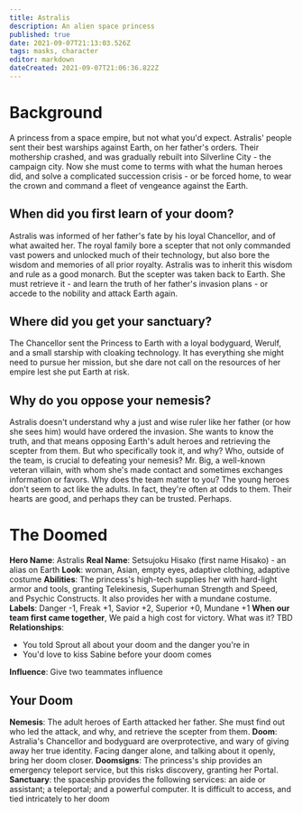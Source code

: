 ```yaml
---
title: Astralis
description: An alien space princess
published: true
date: 2021-09-07T21:13:03.526Z
tags: masks, character
editor: markdown
dateCreated: 2021-09-07T21:06:36.822Z
---
```


# Background
A princess from a space empire, but not what you'd expect. Astralis' people sent their best warships against Earth, on her father's orders. Their mothership crashed, and was gradually rebuilt into Silverline City - the campaign city. Now she must come to terms with what the human heroes did, and solve a complicated succession crisis - or be forced home, to wear the crown and command a fleet of vengeance against the Earth.
## When did you first learn of your doom?
Astralis was informed of her father's fate by his loyal Chancellor, and of what awaited her. The royal family bore a scepter that not only commanded vast powers and unlocked much of their technology, but also bore the wisdom and memories of all prior royalty. Astralis was to inherit this wisdom and rule as a good monarch. But the scepter was taken back to Earth. She must retrieve it - and learn the truth of her father's invasion plans - or accede to the nobility and attack Earth again.
## Where did you get your sanctuary?
The Chancellor sent the Princess to Earth with a loyal bodyguard, Werulf, and a small starship with cloaking technology. It has everything she might need to pursue her mission, but she dare not call on the resources of her empire lest she put Earth at risk.
## Why do you oppose your nemesis?
Astralis doesn't understand why a just and wise ruler like her father (or how she sees him) would have ordered the invasion. She wants to know the truth, and that means opposing Earth's adult heroes and retrieving the scepter from them. But who specifically took it, and why?
Who, outside of the team, is crucial to defeating your nemesis?
Mr. Big, a well-known veteran villain, with whom she's made contact and sometimes exchanges information or favors.
Why does the team matter to you?
The young heroes don't seem to act like the adults. In fact, they're often at odds to them. Their hearts are good, and perhaps they can be trusted. Perhaps.
# The Doomed
**Hero Name**: Astralis
**Real Name**: Setsujoku Hisako (first name Hisako) - an alias on Earth
**Look**: woman, Asian, empty eyes, adaptive clothing, adaptive costume
**Abilities**: The princess's high-tech supplies her with hard-light armor and tools, granting Telekinesis, Superhuman Strength and Speed, and Psychic Constructs. It also provides her with a mundane costume.
**Labels**: Danger -1, Freak +1, Savior +2, Superior +0, Mundane +1
**When our team first came together**, We paid a high cost for victory. What was it?
TBD
**Relationships**:
- You told Sprout all about your doom and the danger you're in
- You'd love to kiss Sabine before your doom comes

**Influence**: Give two teammates influence

## Your Doom
**Nemesis**: The adult heroes of Earth attacked her father. She must find out who led the attack, and why, and retrieve the scepter from them.
**Doom**: Astralia's Chancellor and bodyguard are overprotective, and wary of giving away her true identity. Facing danger alone, and talking about it openly, bring her doom closer.
**Doomsigns**: The princess's ship provides an emergency teleport service, but this risks discovery, granting her Portal.
**Sanctuary**: the spaceship provides the following services: an aide or assistant; a teleportal; and a powerful computer. It is difficult to access, and tied intricately to her doom